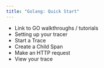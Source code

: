 ```yaml
---
title: "Golang: Quick Start"
---
```


* Link to GO walkthroughs / tutorials
* Setting up your tracer
* Start a Trace
* Create a Child Span
* Make an HTTP request
* View your trace
